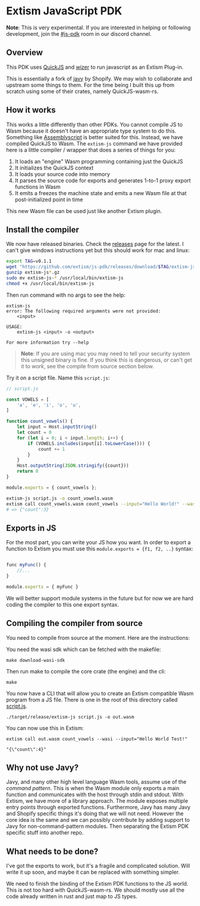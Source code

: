 # Extism JavaScript PDK

**Note**: This is very experimental. If you are interested in helping or following development, join the [#js-pdk](https://discord.gg/ZACPSVz9) room in our discord channel.

## Overview

This PDK uses [QuickJS](https://bellard.org/quickjs/) and [wizer](https://github.com/bytecodealliance/wizer) to run javascript as an Extism Plug-in.

This is essentially a fork of [javy](https://github.com/Shopify/javy) by Shopify. We may wish to collaborate and upstream some things to them. For the time being I built this up from scratch using some of their crates, namely QuickJS-wasm-rs.

## How it works

This works a little differently than other PDKs. You cannot compile JS to Wasm because it doesn't have an appropriate type system to do this. Something like [Assemblyscript](https://www.assemblyscript.org/) is better suited for this. Instead, we have compiled QuickJS to Wasm. The `extism-js` command we have provided here is a little compiler / wrapper that does a series of things for you:

1. It loads an "engine" Wasm programming containing just the QuickJS 
2. It initializes the QuickJS context
3. It loads your source code into memory
4. It parses the source code for exports and generates 1-to-1 proxy export functions in Wasm
5. It emits a freezes the machine state and emits a new Wasm file at that post-initialized point in time

This new Wasm file can be used just like another Extism plugin.

## Install the compiler

We now have released binaries. Check the [releases](/releases) page for the latest. I can't give windows instructions yet but this should work for mac and linux:

```bash
export TAG=v0.1.1
wget "https://github.com/extism/js-pdk/releases/download/$TAG/extism-js-x86_64-macos-$TAG.gz"
gunzip extism-js*.gz
sudo mv extism-js-* /usr/local/bin/extism-js
chmod +x /usr/local/bin/extism-js
```

Then run command with no args to see the help:

```
extism-js
error: The following required arguments were not provided:
    <input>

USAGE:
    extism-js <input> -o <output>

For more information try --help
```

> **Note**: If you are using mac you may need to tell your security system this unsigned binary is fine. If you think this is dangerous, or can't get it to work, see the compile from source section below.

Try it on a script file. Name this `script.js`:

```javascript
// script.js

const VOWELS = [
    'a', 'e', 'i', 'o', 'u',
]

function count_vowels() {
    let input = Host.inputString()
    let count = 0
    for (let i = 0; i < input.length; i++) {
        if (VOWELS.includes(input[i].toLowerCase())) {
            count += 1
        }
    }
    Host.outputString(JSON.stringify({count}))
    return 0
}

module.exports = { count_vowels };
```

```bash
extism-js script.js -o count_vowels.wasm
extism call count_vowels.wasm count_vowels --input="Hello World!" --wasi
# => {"count":3}                          
```

## Exports in JS

For the most part, you can write your JS how you want. In order to export a function to Extism you must use this `module.exports = {f1, f2, ..}` syntax:

```javascript

func myFunc() {
    //...
}

module.exports = { myFunc }
```

We will better support module systems in the future but for now we are hard coding the compiler to this one export syntax.

## Compiling the compiler from source

You need to compile from source at the moment. Here are the instructions:

You need the wasi sdk which can be fetched with the makefile:

```
make download-wasi-sdk
```

Then run make to compile the core crate (the engine) and the cli:

```
make
```

You now have a CLI that will allow you to create an Extism compatible Wasm program from a JS file. There is one in the root of this directory called [script.js](/script.js).


```
./target/release/extism-js script.js -o out.wasm
```

You can now use this in Extism:

```
extism call out.wasm count_vowels --wasi --input="Hello World Test!"

"{\"count\":4}"
```

## Why not use Javy?

Javy, and many other high level language Wasm tools, assume use of the *command pattern*. This is when the Wasm module only exports a main function and communicates with the host through stdin and stdout. With Extism, we have more of a library approach. The module exposes multiple entry points through exported functions. Furthermore, Javy has many Javy and Shopify specific things it's doing that we will not need. However the core idea is the same and we can possibly contribute by adding support to Javy for non-command-pattern modules. Then separating the Extism PDK specific stuff into another repo.

## What needs to be done?

I've got the exports to work, but it's a fragile and complicated solution. Will write it up soon, and maybe it can be replaced with something simpler.

We need to finish the binding of the Extism PDK functions to the JS world. This is not too hard with QuickJS-wasm-rs. We should mostly use all the code already written in rust and just map to JS types. 
